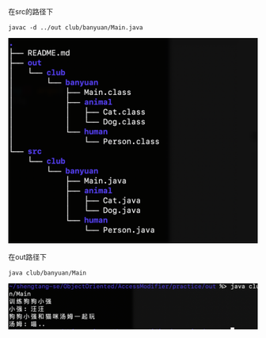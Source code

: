 在src的路径下

```
javac -d ../out club/banyuan/Main.java
```

![](https://github.com/Sunxiao1995/learn/blob/master/photo/16.png)

在out路径下

```
java club/banyuan/Main
```

![](https://github.com/Sunxiao1995/learn/blob/master/photo/17.png)

